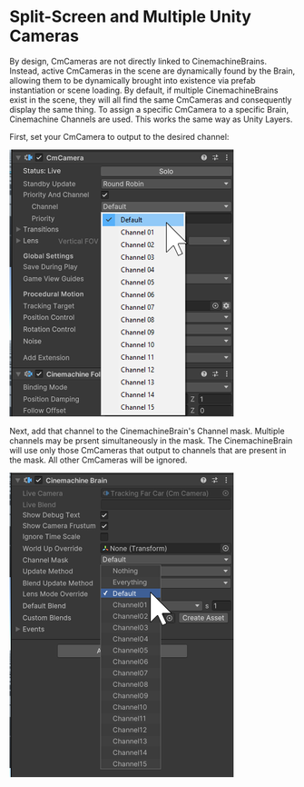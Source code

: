 # Split-Screen and Multiple Unity Cameras

By design, CmCameras are not directly linked to CinemachineBrains.  Instead, active CmCameras in the scene are dynamically found by the Brain, allowing them to be dynamically brought into existence via prefab instantiation or scene loading.  By default, if multiple CinemachineBrains exist in the scene, they will all find the same CmCameras and consequently display the same thing.  To assign a specific CmCamera to a specific Brain, Cinemachine Channels are used.  This works the same way as Unity Layers.  

First, set your CmCamera to output to the desired channel:

![Cinemachine Channels Camera](images/CinemachineChannels-camera.png)

Next, add that channel to the CinemachineBrain's Channel mask.  Multiple channels may be prsent simultaneously in the mask.  The CinemachineBrain will use only those CmCameras that output to channels that are present in the mask.  All other CmCameras will be ignored.

![Cinemachine Channels   Brain](images/CinemachineChannels%20-%20brain.png)

